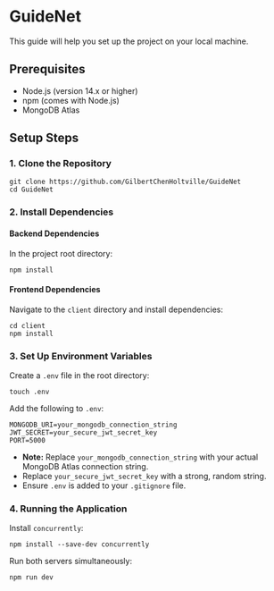 # GuideNet

This guide will help you set up the project on your local machine.

## Prerequisites

- Node.js (version 14.x or higher)
- npm (comes with Node.js)
- MongoDB Atlas

## Setup Steps

### 1. Clone the Repository

    git clone https://github.com/GilbertChenHoltville/GuideNet
    cd GuideNet

### 2. Install Dependencies

#### Backend Dependencies

In the project root directory:

    npm install

#### Frontend Dependencies

Navigate to the `client` directory and install dependencies:

    cd client
    npm install

### 3. Set Up Environment Variables

Create a `.env` file in the root directory:

    touch .env

Add the following to `.env`:

    MONGODB_URI=your_mongodb_connection_string
    JWT_SECRET=your_secure_jwt_secret_key
    PORT=5000

- **Note:** Replace `your_mongodb_connection_string` with your actual MongoDB Atlas connection string.
- Replace `your_secure_jwt_secret_key` with a strong, random string.
- Ensure `.env` is added to your `.gitignore` file.

### 4. Running the Application

Install `concurrently`:

    npm install --save-dev concurrently

Run both servers simultaneously:

    npm run dev
